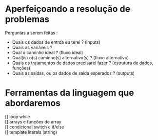 # Aperfeiçoando a resolução de problemas

Perguntas a serem feitas :

- Quais os dados de entrda eu terei ? (inputs)
- Quais as variáveis ?
- Qual o caminho ideal ? (fluxo ideal)
- Qual(is) o(s) caminho(s) alternativo(s) ? (fluxo alternativo)
- Quais os tratamentos de dados precisarei fazer ? (estrutura de dados, funções)
- Quais as saídas, ou os dados de saida esperados ? (outputs)

# Ferramentas da linguagem que abordaremos

[] loop while  
[] arrays e funções de array  
[] condicional switch e if/else  
[] template literals (string)  
